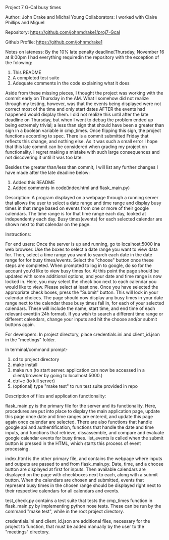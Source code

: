 

Project 7 G-Cal busy times

Author: John Drake and Michal Young
Collaborators: I worked with Claire Phillips and Miguel

Repository: https://github.com/johnmdrake1/proj7-Gcal

Github Profile: https://github.com/johnmdrake1

Notes on lateness: By the 10% late penalty deadline(Thursday, November 16 at 8:00pm I had everything requiredin the repository
with the exception of the folowing:
1. This README
2. A completed test suite
3. Adequate comments in the code explaining what it does

Aside from these missing pieces, I thought the project was working with the commit early on Thursday in the AM. What I somehow did 
not realize through my testing, however, was that the events being displayed were not correct most of the time and only start
dates AFTER the events had happened would display them. I did not realize this until after the late deadline on Thursday,
but when I went to debug the problem ended up being extremely trivial; a less than sign that should have been a greater
than sign in a boolean variable in cmp_times. Once flipping this sign, the project functions according to spec. There is a commit
submitted Friday that reflects this change, and nothing else. As it was such a small error I hope that this late commit can be 
considered when grading my project on functionality. I regret making a mistake with such large consequences and not discovering it
until it was too late.

Besides the greater than/less than commit, I will list any further changes I have made after the late deadline below:
1. Added this README
2. Added comments in code(index.html and flask_main.py)



Description: A program displayed on a webpage through a running server that allows the user to select a date range and 
time range and display busy times in that range based on events from one or more of their google calendars. The time range
is for that time range each day, looked at independently each day. Busy times(events) for each selected calendar
are shown next to that calendar on the page.

Instructions:

For end users:
Once the server is up and running, go to localhost:5000 ina  web browser. Use the boxes to select a date range
you want to view data for. Then, select a time range you want to search each date in the date range for for busy times/events.
Select the "choose" button once these steps are completed. When prompted to log in to google, do so for the account you'd
like to view busy times for. At this point the page should be updated with some additional options, and your date and time range
is now locked in. Here, you may select the check box next to each calendar you would like to view. Please select at least one.
Once you have selected the appropriate check boxes, press the "Submit" button. This will lock in your calendar choices.
The page should now display any busy times in your date range next to the calendar these busy times fall in, for each
of your selected calendars. These will include the name, start time, and end time of each relevant event(in 24h format). If you 
wish to search a different time range or different calendars, change your inputs and hit the choose and/or submit buttons again.

For developers:
In project directory, place credentials.ini and client_id.json in the "meetings" folder.

In terminal/command prompt-
1. cd to project directory
2. make install
3. make run (to start server. application can now be accessed in a client/browser by going to localhost:5000.)
4. ctrl+c (to kill server)
5. (optional) type "make test" to run test suite provided in repo

Description of files and application functionality:

flask_main.py is the primary file for the server and its functionality. Here, procedures are put into place
to display the main application page, update this page once date and time ranges are entered, and update this page
again once calendar are selected. There are also functions that handle google api and authentification, functions
that handle the date and time inputs, and functions that retrieve, dissassemble, and compare and evaluate google 
calendar events for busy times. list_events is called when the submit button is pressed in the HTML, which starts
this process of event processing.

index.html is the other primary file, and contains the webpage where inputs and outputs are passed to and from
flask_main.py. Date, time, and a choose button are displayed at first for inputs. Then available calendars are displayed
on the page with checkboxes next to each, along with a submit button. When the calendars are chosen and submitted, 
events that represent busy times in the chosen range should be displayed right next to their respective calendars for 
all calendars and events.

test_check.py contains a test suite that tests the cmp_times function in flask_main.py by implementing python nose tests.
These can be run by the command "make test", while in the root project directory.

credentials.ini and client_id.json are additional files, necessary for the project to function, that must be added manually 
by the user to the "meetings" directory.





